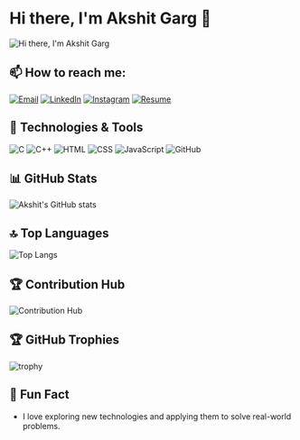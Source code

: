 # Hi there, I'm Akshit Garg 👋

![Hi there, I'm Akshit Garg](https://readme-typing-svg.demolab.com?font=Fira+Code&size=32&duration=3800&pause=2000&color=A9FEF7&center=true&vCenter=true&width=1600&lines=Ahoy%2C+developers!+I'm+Akshit+Garg;Navigating+the+sea+of+code+and+innovation.🌊;Sophomore+at+ABV-IIITM%2C+Gwalior;Passionate+about+technology+and+coding.🚀)

## 📫 How to reach me:
 [![Email](https://skillicons.dev/icons?i=gmail&theme=dark)](mailto:akshitgarg2412@gmail.com)
 [![LinkedIn](https://skillicons.dev/icons?i=linkedin&theme=dark)](https://www.linkedin.com/in/akshit-garg24/)
 [![Instagram](https://skillicons.dev/icons?i=instagram&theme=dark)](https://www.instagram.com/akshitgarg_24/)
 [![Resume](https://skillicons.dev/icons?i=google-drive&theme=dark)](https://drive.google.com/file/d/1sTHd_BJZPle8S-bvAhitgaGb4ugHzSKq/view?usp=drive_link)

## 🔧 Technologies & Tools
![C](https://skillicons.dev/icons?i=c&theme=dark)
![C++](https://skillicons.dev/icons?i=cpp&theme=dark)
![HTML](https://skillicons.dev/icons?i=html&theme=dark)
![CSS](https://skillicons.dev/icons?i=css&theme=dark)
![JavaScript](https://skillicons.dev/icons?i=javascript&theme=dark)
![GitHub](https://skillicons.dev/icons?i=github&theme=dark)

## 📊 GitHub Stats
![Akshit's GitHub stats](https://github-readme-stats.vercel.app/api?username=AkshitGarg24&show_icons=true&theme=radical)

## 🔝 Top Languages
![Top Langs](https://github-readme-stats.vercel.app/api/top-langs/?username=AkshitGarg24&layout=compact&theme=radical)

## 🏆 Contribution Hub
![Contribution Hub](https://github-readme-activity-graph.vercel.app/graph?username=AkshitGarg24&theme=vue)

## 🏆 GitHub Trophies
![trophy](https://github-profile-trophy.vercel.app/?username=AkshitGarg24&theme=radical)

## 🌱 Fun Fact
- I love exploring new technologies and applying them to solve real-world problems.
